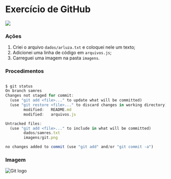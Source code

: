 # Exercício de GitHub

![](https://github.com/arleysouza/esof/blob/main/imagens/ilustracao.png)

### Ações

1. Criei o arquivo `dados/arluza.txt` e coloquei nele um texto;
2. Adicionei uma linha de código em `arquivos.js`;
3. Carreguei uma imagem na pasta `imagens`.

### Procedimentos

```javascript

$ git status
On branch samres
Changes not staged for commit:
  (use "git add <file>..." to update what will be committed)
  (use "git restore <file>..." to discard changes in working directory)
        modified:   README.md
        modified:   arquivos.js

Untracked files:
  (use "git add <file>..." to include in what will be committed)
        dados/samres.txt
        imagens/git.png

no changes added to commit (use "git add" and/or "git commit -a")

```
### Imagem

![Git logo](https://cdn.icon-icons.com/icons2/2108/PNG/512/git_icon_130933.png)
